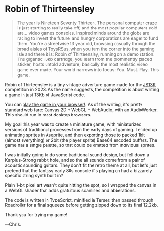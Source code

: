 # Robin of Thirteensley

> The year is Nineteen Seventy Thirteen. The personal computer craze is just starting to really take off, and the most popular computers sold are... video games consoles. Inspired minds around the globe are racing to invent the future, and hungry corporations are eager to fund them.
> You're a streetwise 13 year old, browsing casually through the broad aisles of ToysRSus, when you turn the corner into the gaming isle and there it is: Robin of Thirteensley, running on a demo station. The gigantic 13kb cartridge, you learn from the prominently placed sticker, hosts untold adventure; basically the most realistic video game ever made. Your world narrows into focus: You. Must. Play. This game.


Robin of Thirteensley is a tiny vintage adventure game made for the [JS13K](https://js13kgames.com/) competition in 2023. As the name suggests, the competition is about writing a game in just 13Kb of JavaScript code.

You can [play the game in your browser!](https://csubagio.github.io/js13k-robin/index.html). As of the writing, it's pretty standard web fare: Canvas 2D + WebGL + WebAudio, with an AudioWorker. This should run in most desktop browsers.

My goal this year was to create a miniature game, with miniaturized versions of traditional processes from the early days of gaming. I ended up animating sprites in Aseprite, and then exporting those to packed 1bit (almost everything) or 2bit (the player sprite) Base64 encoded buffers. The game has a single palette, so that could be omitted from individual sprites.

I was initially going to do some traditional sound design, but fell down a Karplus-Strong rabbit hole, and so the all sounds come from a pair of acoustic sounding guitars. They don't fit the retro theme at all, but let's just pretend that the fantasy early 80s console it's playing on had a bizzarely specific string synth built in?

Plain 1-bit pixel art wasn't quite hitting the spot, so I wrapped the canvas in a WebGL shader that adds gratuitous scanlines and abberations.

The code is written in TypeScript, minified in Terser, then passed through Roadroller for a final squeeze before getting zipped down to its final 12.2kb.

Thank you for trying my game!

--Chris.
